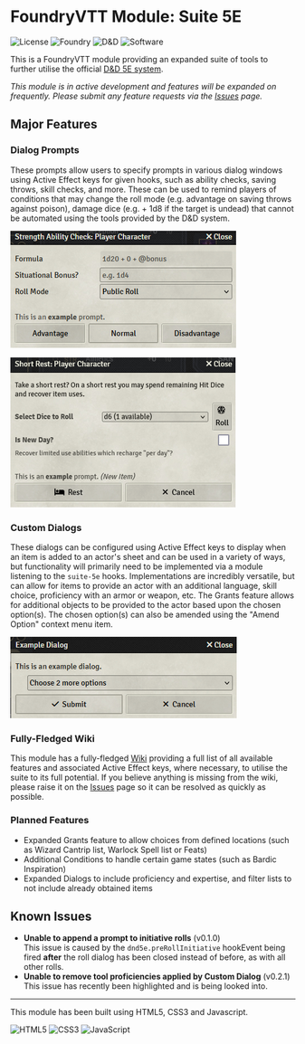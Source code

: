# FoundryVTT Module: Suite 5E

![License](https://img.shields.io/github/license/TTimeGaming/FoundryVTT-Suite-5E?label=Software%20License&color=blue)
![Foundry](https://img.shields.io/badge/Foundry%20Version-12-purple?logo=foundryvirtualtabletop&logoColor=white)
![D&D](https://img.shields.io/badge/D%26D%20Version-3.x.x%2B-purple?logo=dungeonsanddragons&logoColor=white)
![Software](https://img.shields.io/badge/dynamic/json.svg?url=https%3A%2F%2Fraw.githubusercontent.com%2FTTimeGaming%2FFoundryVTT-Suite-5E%2Fmaster%2Fmodule.json&label=Latest%20Version&query=$.version&colorB=green)

This is a FoundryVTT module providing an expanded suite of tools to further utilise the official [D&D 5E system](https://foundryvtt.com/packages/dnd5e).

*This module is in active development and features will be expanded on frequently. Please submit any feature requests via the [Issues](https://github.com/TTimeGaming/FoundryVTT-Suite-5E/issues) page.*

## Major Features

### Dialog Prompts
These prompts allow users to specify prompts in various dialog windows using Active Effect keys for given hooks, such as ability checks, saving throws, skill checks, and more. These can be used to remind players of conditions that may change the roll mode (e.g. advantage on saving throws against poison), damage dice (e.g. + 1d8 if the target is undead) that cannot be automated using the tools provided by the D&D system.

![A dialog prompt added to the ability check roll dialog window](./assets/prompt-ability.png "Ability Check Roll Prompt")

![A dialog prompt added to the rest dialog window](./assets/prompt-rest.png "Rest Dialog Prompt")

### Custom Dialogs
These dialogs can be configured using Active Effect keys to display when an item is added to an actor's sheet and can be used in a variety of ways, but functionality will primarily need to be implemented via a module listening to the `suite-5e` hooks. Implementations are incredibly versatile, but can allow for items to provide an actor with an additional language, skill choice, proficiency with an armor or weapon, etc. The Grants feature allows for additional objects to be provided to the actor based upon the chosen option(s). The chosen option(s) can also be amended using the "Amend Option" context menu item.

![A custom dialog displayed when adding an item to an actor's sheet](./assets/dialog-choice.png "Custom Dialog")

### Fully-Fledged Wiki
This module has a fully-fledged [Wiki](https://github.com/TTimeGaming/FoundryVTT-Suite-5E/wiki) providing a full list of all available features and associated Active Effect keys, where necessary, to utilise the suite to its full potential. If you believe anything is missing from the wiki, please raise it on the [Issues](https://github.com/TTimeGaming/FoundryVTT-Suite-5E/issues) page so it can be resolved as quickly as possible.

### Planned Features
- Expanded Grants feature to allow choices from defined locations (such as Wizard Cantrip list, Warlock Spell list or Feats)
- Additional Conditions to handle certain game states (such as Bardic Inspiration)
- Expanded Dialogs to include proficiency and expertise, and filter lists to not include already obtained items

## Known Issues
- **Unable to append a prompt to initiative rolls** (v0.1.0)  
This issue is caused by the `dnd5e.preRollInitiative` hookEvent being fired **after** the roll dialog has been closed instead of before, as with all other rolls.
- **Unable to remove tool proficiencies applied by Custom Dialog** (v0.2.1)   
This issue has recently been highlighted and is being looked into.

---
This module has been built using HTML5, CSS3 and Javascript.

![HTML5](https://img.shields.io/badge/HTML5-E34F26?style=for-the-badge&logo=html5&logoColor=white)
![CSS3](https://img.shields.io/badge/CSS3-1572B6?style=for-the-badge&logo=css3&logoColor=white)
![JavaScript](https://img.shields.io/badge/JavaScript-F7DF1E?style=for-the-badge&logo=javascript&logoColor=black)
